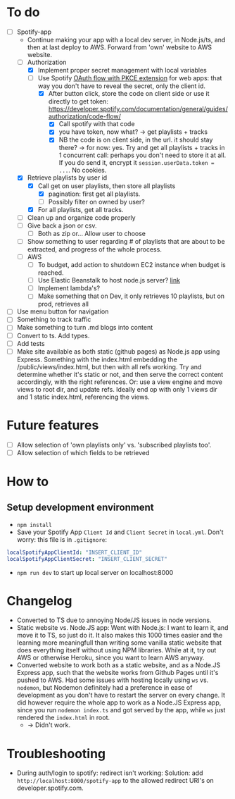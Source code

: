 # To do
- [ ] Spotify-app
    - Continue making your app with a local dev server, in Node.js/ts, and then at last deploy to AWS. Forward from 'own' website to AWS website.
    - [ ] Authorization
      - [X] Implement proper secret management with local variables
      - [ ] Use Spotify [OAuth flow with PKCE extension](https://developer.spotify.com/documentation/general/guides/authorization/code-flow/) for web apps: that way you don't have to reveal the secret, only the client id. 
        - [x] After button click, store the code on client side or use it directly to get token: https://developer.spotify.com/documentation/general/guides/authorization/code-flow/
          - [x] Call spotify with that code
          - [x] you have token, now what? -> get playlists + tracks
          - [x] NB the code is on client side, in the url. it should stay there? -> for now: yes. Try and get all playlists + tracks in 1 concurrent call: perhaps you don't need to store it at all. If you do send it, encrypt it `session.userData.token = ...`. No cookies.
    - [x] Retrieve playlists by user id
      - [x] Call get on user playlists, then store all playlists
        - [x] pagination: first get all playlists. 
        - [ ] Possibly filter on owned by user? 
      - [x] For all playlists, get all tracks.
    - [ ] Clean up and organize code properly
    - [ ] Give back a json or csv. 
      - [ ] Both as zip or... Allow user to choose
    - [ ] Show something to user regarding # of playlists that are about to be extracted, and progress of the whole process. 
    - [ ] AWS
        - [ ] To budget, add action to shutdown EC2 instance when budget is reached.
        - [ ] Use Elastic Beanstalk to host node.js server? [link](https://docs.aws.amazon.com/elasticbeanstalk/latest/dg/create_deploy_nodejs_express.html)
        - [ ] Implement lambda's?
        - [ ] Make something that on Dev, it only retrieves 10 playlists, but on prod, retrieves all
- [ ] Use menu button for navigation
- [ ] Something to track traffic
- [ ] Make something to turn .md blogs into content
- [ ] Convert to ts. Add types.
- [ ] Add tests
- [ ] Make site available as both static (github pages) as Node.js app using Express. Something with the index.html embedding the /public/views/index.html, but then with all refs working. Try and determine whether it's static or not, and then serve the correct content accordingly, with the right references. Or: use a view engine and move views to root dir, and update refs. Ideally end op with only 1 views dir and 1 static index.html, referencing the views.

# Future features
- [ ] Allow selection of 'own playlists only' vs. 'subscribed playlists too'. 
- [ ] Allow selection of which fields to be retrieved

# How to

## Setup development environment
- `npm install`
- Save your Spotify App `Client Id` and `Client Secret` in `local.yml`. Don't worry: this file is in `.gitignore`:
```yml
localSpotifyAppClientId: "INSERT_CLIENT_ID"
localSpotifyAppClientSecret: "INSERT_CLIENT_SECRET"
```
- `npm run dev` to start up local server on localhost:8000

# Changelog
- Converted to TS due to annoying Node/JS issues in node versions.
- Static website vs. Node.JS app: Went with Node.js: I want to learn it, and move it to TS, so just do it. It also makes this 1000 times easier and the learning more meaningfull than writing some vanilla static website that does everything itself without using NPM libraries. While at it, try out AWS or otherwise Heroku, since  you want to learn AWS anyway.
- Converted website to work both as a static website, and as a Node.JS Express app, such that the website works from Github Pages until it's pushed to AWS. Had some issues with hosting locally using `ws` vs. `nodemon`, but Nodemon definitely had a preference in ease of development as you don't have to restart the server on every change. It did however require the whole app to work as a Node.JS Express app, since you run `nodemon index.ts` and got served by the app, while `ws` just rendered the `index.html` in root.
  - -> Didn't work.

# Troubleshooting
- During auth/login to spotify: redirect isn't working: Solution: add `http://localhost:8000/spotify-app` to the allowed redirect URI's on developer.spotify.com.
